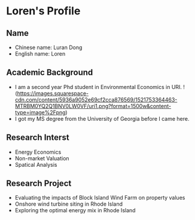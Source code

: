 # Loren's Profile
## Name
* Chinese name: Luran Dong 
* English name: Loren
## Academic Background
- I am a second year Phd student in Environmental Economics in URI. 
!(https://images.squarespace-cdn.com/content/5936a9052e69cf2cca876569/1521753364463-MTRBM0YQ2Q1BNV0LW0VF/uri1.png?format=1500w&content-type=image%2Fpng)
- I got my MS degree from the University of Georgia before I came here. 
## Research Interst 
* Energy Economics
* Non-market Valuation
* Spatical Analysis
## Research Project
* Evaluating the impacts of Block Island Wind Farm on property values
* Onshore wind turbine siting in Rhode Island
* Exploring the optimal energy mix in Rhode Island
